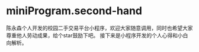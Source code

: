 # miniProgram.second-hand
陈永森个人开发的校园二手交易平台小程序，欢迎大家随意调用，同时也希望大家尊重他人劳动成果，给个star鼓励下吧。
接下来是小程序开发的个人心得和小白向解析。



